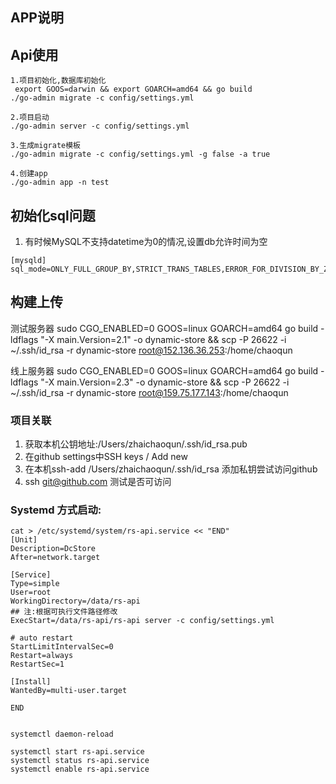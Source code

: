 
## APP说明

## Api使用
```shell
1.项目初始化,数据库初始化
 export GOOS=darwin && export GOARCH=amd64 && go build
./go-admin migrate -c config/settings.yml

2.项目启动
./go-admin server -c config/settings.yml

3.生成migrate模板
./go-admin migrate -c config/settings.yml -g false -a true

4.创建app
./go-admin app -n test

```
## 初始化sql问题
1. 有时候MySQL不支持datetime为0的情况,设置db允许时间为空
```shell
[mysqld]
sql_mode=ONLY_FULL_GROUP_BY,STRICT_TRANS_TABLES,ERROR_FOR_DIVISION_BY_ZERO,NO_ENGINE_SUBSTITUTION

```
## 构建上传
测试服务器
sudo CGO_ENABLED=0 GOOS=linux GOARCH=amd64 go build -ldflags "-X main.Version=2.1"  -o dynamic-store  && scp -P 26622 -i ~/.ssh/id_rsa -r dynamic-store root@152.136.36.253:/home/chaoqun

线上服务器
sudo CGO_ENABLED=0 GOOS=linux GOARCH=amd64 go build -ldflags "-X main.Version=2.3"  -o dynamic-store  && scp -P 26622 -i ~/.ssh/id_rsa -r dynamic-store root@159.75.177.143:/home/chaoqun

### 项目关联
1. 获取本机公钥地址:/Users/zhaichaoqun/.ssh/id_rsa.pub
2. 在github settings中SSH keys / Add new
3. 在本机ssh-add /Users/zhaichaoqun/.ssh/id_rsa 添加私钥尝试访问github
4.  ssh git@github.com 测试是否可访问
### Systemd 方式启动:
```shell
cat > /etc/systemd/system/rs-api.service << "END"
[Unit]
Description=DcStore
After=network.target

[Service]
Type=simple
User=root
WorkingDirectory=/data/rs-api
## 注:根据可执行文件路径修改
ExecStart=/data/rs-api/rs-api server -c config/settings.yml

# auto restart
StartLimitIntervalSec=0
Restart=always
RestartSec=1

[Install]
WantedBy=multi-user.target

END


systemctl daemon-reload

systemctl start rs-api.service
systemctl status rs-api.service
systemctl enable rs-api.service

```